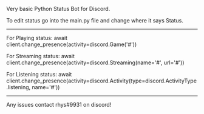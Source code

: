 Very basic Python Status Bot for Discord. 

To edit status go into the main.py file and change where it says Status. 

---------------------------------------------
For Playing status: await client.change_presence(activity=discord.Game('#'))

For Streaming status: await client.change_presence(activity=discord.Streaming(name='#', url='#'))

For Listening status: await client.change_presence(activity=discord.Activity(type=discord.ActivityType.listening, name='#'))

--------------------------------------------

Any issues contact 
rhys#9931 on discord!
